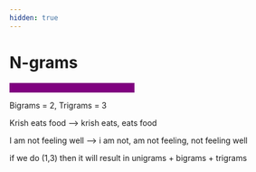 ```yaml
---
hidden: true
---
```


# N-grams

<mark style="color:purple;background-color:purple;">**Helps to form semantic meaning**</mark>

Bigrams = 2, Trigrams = 3

Krish eats food --> krish eats, eats food

I am not feeling well --> i am not, am not feeling, not feeling well

if we do (1,3) then it will result in unigrams + bigrams + trigrams

